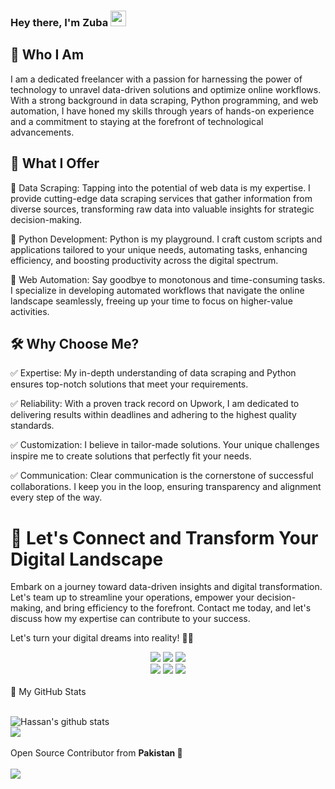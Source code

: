 
### Hey there, I'm  Zuba <img src="https://media.giphy.com/media/hvRJCLFzcasrR4ia7z/giphy.gif" height="25px" width="25px">

## 🚀 Who I Am

I am a dedicated freelancer with a passion for harnessing the power of technology to unravel data-driven solutions and optimize online workflows. With a strong background in data scraping, Python programming, and web automation, I have honed my skills through years of hands-on experience and a commitment to staying at the forefront of technological advancements.

## 💼 What I Offer

🔹 Data Scraping: Tapping into the potential of web data is my expertise. I provide cutting-edge data scraping services that gather information from diverse sources, transforming raw data into valuable insights for strategic decision-making.

🔹 Python Development: Python is my playground. I craft custom scripts and applications tailored to your unique needs, automating tasks, enhancing efficiency, and boosting productivity across the digital spectrum.

🔹 Web Automation: Say goodbye to monotonous and time-consuming tasks. I specialize in developing automated workflows that navigate the online landscape seamlessly, freeing up your time to focus on higher-value activities.

## 🛠️ Why Choose Me?

✅ Expertise: My in-depth understanding of data scraping and Python ensures top-notch solutions that meet your requirements.

✅ Reliability: With a proven track record on Upwork, I am dedicated to delivering results within deadlines and adhering to the highest quality standards.

✅ Customization: I believe in tailor-made solutions. Your unique challenges inspire me to create solutions that perfectly fit your needs.

✅ Communication: Clear communication is the cornerstone of successful collaborations. I keep you in the loop, ensuring transparency and alignment every step of the way.

# 🌟 Let's Connect and Transform Your Digital Landscape

Embark on a journey toward data-driven insights and digital transformation. Let's team up to streamline your operations, empower your decision-making, and bring efficiency to the forefront. Contact me today, and let's discuss how my expertise can contribute to your success.

Let's turn your digital dreams into reality! 🚀🔗
<br>
<!--https://github.com/alexandresanlim/Badges4-README.md-Profile/blob/master/README.md-->
<div align="center">
    <img src="https://img.shields.io/badge/Python-FFD43B?style=for-the-badge&logo=python&logoColor=darkgreen" />
    <img src="https://img.shields.io/badge/Selenium-43B02A?style=for-the-badge&logo=Selenium&logoColor=white" />
    <img src="https://img.shields.io/badge/PyCharm-000000.svg?&style=for-the-badge&logo=PyCharm&logoColor=white" />
    <br>
    <img src="https://img.shields.io/badge/mac%20os-000000?style=for-the-badge&logo=apple&logoColor=white" />    
    <img src="https://img.shields.io/badge/Linux-FCC624?style=for-the-badge&logo=linux&logoColor=white" />    
    <img src="https://img.shields.io/badge/Windows-0078D6?style=for-the-badge&logo=windows&logoColor=white" />
   
</div>
<br>
<summary>📝 My GitHub Stats</summary>
<br>

![Hassan's github stats](https://github-readme-stats.vercel.app/api?username=ZubaYasir&theme=gotham&show_icons=true&include_all_commits=true&)
<br>
<img align="center"  src="https://github-readme-stats.vercel.app/api/top-langs/?username=ZubaYasir&layout=compact&theme=gotham&count_private=true&include_all_commits=true" />
<br><br>
Open Source Contributor from <b>Pakistan<b> 💚
    <br><br>
![](https://visitor-badge.glitch.me/badge?page_id=ZubaYasir.ZubaYasir)
<br>
